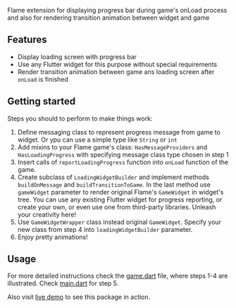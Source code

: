 Flame extension for displaying progress bar during game's onLoad process and also for rendering
transition animation between widget and game

## Features

- Display loading screen with progress bar
- Use any Flutter widget for this purpose without special requirements
- Render transition animation between game ans loading screen after `onLoad` is finished

## Getting started

Steps you should to perform to make things work:

1. Define messaging class to represent progress message from game to widget. Or ypu can use a simple
   type like `String` or `int`
2. Add mixins to your Flame game's class: `HasMessageProviders` and `HasLoadingProgress` with
   specifying message class type
   chosen in step 1
3. Insert calls of `reportLoadingProgress` function into `onLoad` function of the game.
4. Create subclass of `LoadingWidgetBuilder` and implement methods  `buildOnMessage`
   and `buildTransitionToGame`. In the last method use `gameWidget` parameter to render original
   Flame's `GameWidget` in widget's tree. You can use any existing Flutter widget for progress
   reporting, or create your own, or even use one from third-party libraries. Unleash your
   creativity here!
5. Use `GameWidgetWrapper` class instead original `GameWidget`. Specify your new class from step 4
   into `loadingWidgetBuilder` parameter.
6. Enjoy pretty animations!

## Usage

For more detailed instructions check the [game.dart](examples/lib/game.dart) file, where steps 1-4
are illustrated. Check [main.dart](examples/lib/main.dart) for step 5.

Also visit [live demo](https://asgalex.github.io/flame_loading_progress/) to see this package in
action.